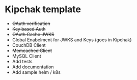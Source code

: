 # Kipchak template

* ~~OAuth verification~~
* ~~Key based Auth~~
* ~~OAuth Cache JWKS~~
* ~~Global Enabelment for JWKS and Keys (goes in Kipchak)~~ 
* CouchDB Client
* ~~Memcached Client~~
* MySQL Client
* Add tests
* Add documentation
* Add sample helm / k8s

